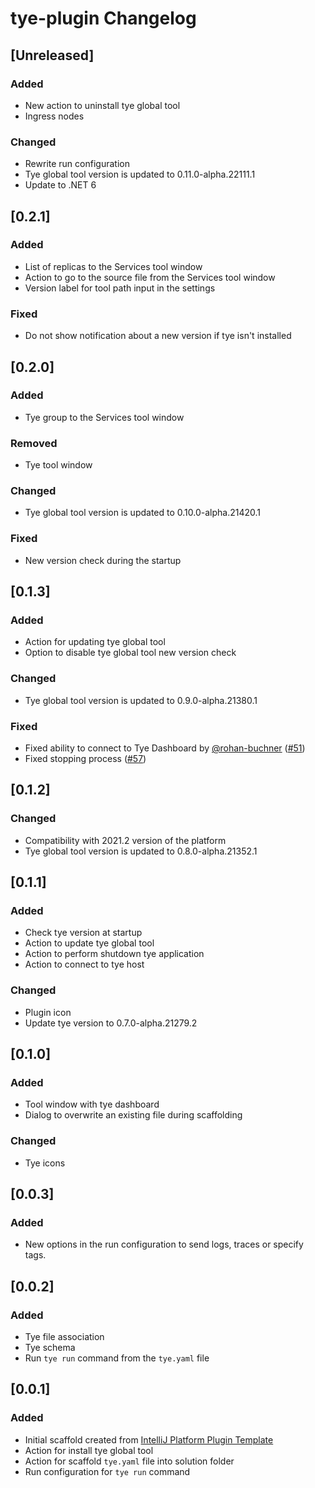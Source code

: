 <!-- Keep a Changelog guide -> https://keepachangelog.com -->

# tye-plugin Changelog

## [Unreleased]
### Added
- New action to uninstall tye global tool
- Ingress nodes

### Changed
- Rewrite run configuration
- Tye global tool version is updated to 0.11.0-alpha.22111.1
- Update to .NET 6

## [0.2.1]
### Added
- List of replicas to the Services tool window
- Action to go to the source file from the Services tool window
- Version label for tool path input in the settings

### Fixed
- Do not show notification about a new version if tye isn't installed

## [0.2.0]
### Added
- Tye group to the Services tool window

### Removed
- Tye tool window

### Changed
- Tye global tool version is updated to 0.10.0-alpha.21420.1

### Fixed
- New version check during the startup

## [0.1.3]
### Added
- Action for updating tye global tool
- Option to disable tye global tool new version check

### Changed
- Tye global tool version is updated to 0.9.0-alpha.21380.1

### Fixed
- Fixed ability to connect to Tye Dashboard by [@rohan-buchner](https://github.com/rohan-buchner) ([#51](https://github.com/rafaelldi/tye-plugin/issues/51))
- Fixed stopping process ([#57](https://github.com/rafaelldi/tye-plugin/issues/57))

## [0.1.2]
### Changed
- Compatibility with 2021.2 version of the platform
- Tye global tool version is updated to 0.8.0-alpha.21352.1

## [0.1.1]
### Added
- Check tye version at startup
- Action to update tye global tool
- Action to perform shutdown tye application
- Action to connect to tye host

### Changed
- Plugin icon
- Update tye version to 0.7.0-alpha.21279.2

## [0.1.0]
### Added
- Tool window with tye dashboard
- Dialog to overwrite an existing file during scaffolding 

### Changed
- Tye icons

## [0.0.3]
### Added
- New options in the run configuration to send logs, traces or specify tags.

## [0.0.2]
### Added
- Tye file association
- Tye schema
- Run `tye run` command from the `tye.yaml` file

## [0.0.1]
### Added
- Initial scaffold created from [IntelliJ Platform Plugin Template](https://github.com/JetBrains/intellij-platform-plugin-template)
- Action for install tye global tool
- Action for scaffold `tye.yaml` file into solution folder
- Run configuration for `tye run` command